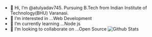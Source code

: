 - 👋 Hi, I’m @atulyadav745. Pursuing B.Tech from Indian Institute of Technology(BHU) Varanasi.
- 👀 I’m interested in ...Web Development
- 🌱 I’m currently learning ...Node js
- 💞️ I’m looking to collaborate on ...Open Source
![Github Stats](https://github-readme-stats.vercel.app/api?username=atulyadav745&theme=radical)

